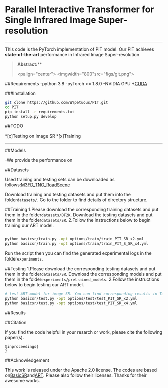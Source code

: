 # Parallel Interactive Transformer for Single Infrared Image Super-resolution





---
This code is the PyTorch implementation of PIT model. Our PIT achieves **state-of-the-art** performance in Infrared Image Super-resolution

>**Abstract:****
>
><palign="center">
><imgwidth="800"src="figs/git.png">
></p>



##Requirements
-python 3.8
-pyTorch >= 1.8.0
-NVIDIA GPU +[CUDA](https://developer.nvidia.com/cuda-downloads)

###Installation
```bash
git clone https://github.com/WYpetuous/PIT.git
cd PIT
pip install -r requirements.txt
python setup.py develop
```

##TODO

*[x]Testing on Image SR
*[x]Training

---
##Models

-We provide the performance on

##Datasets


Used training and testing sets can be downloaded as follows:[M3FD_TNO_RoadScene](https://drive.google.com/drive/folders/1K8pRnyiwW6dJ0Kfr_yDVEI57qbXwoUjQ?usp=drive_link)


Download  training and testing datasets and put them into the folder`datasets/`. Go to the folder to find details of directory structure.

##Training
1.Please download the corresponding training datasets and put them in the folder`datasets/DF2K`. Download the testing datasets and put them in the folder`datasets/SR`.
2.Follow the instructions below to begin training our ART model.
```bash

python basicsr/train.py -opt options/train/train_PIT_SR_x2.yml
python basicsr/train.py -opt options/train/train_PIT_S_SR_x4.yml
```
Run the script then you can find the generated experimental logs in the folder`experiments`.


##Testing
1.Please download the corresponding testing datasets and put them in the folder`datasets/SR`. Download the corresponding models and put them in the folder`experiments/pretrained_models`.
2.Follow the instructions below to begin testing our ART model.
```bash
# test ART model for image SR. You can find corresponding results in Table 2 of the main paper.
python basicsr/test.py -opt options/test/test_PIT_SR_x2.yml
python basicsr/test.py -opt options/test/test_PIT_SR_x4.yml
```


##Results


##Citation

If you find the code helpful in your resarch or work, please cite the following paper(s).
```
@inproceedings{
}
```

##Acknowledgement

This work is released under the Apache 2.0 license.
The codes are based on[BasicSR](https://github.com/xinntao/BasicSR)and[ART](). Please also follow their licenses. Thanks for their awesome works.
